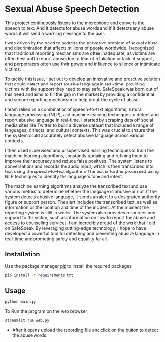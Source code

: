 # Sexual Abuse Speech Detection

This project continuously listens to the microphone and converts the speech to text. And it detects for abuse words and if it detects any abuse words it will send a warning message to the user.

I was driven by the need to address the pervasive problem of sexual abuse and discrimination that affects millions of people worldwide. I recognized that traditional reporting mechanisms are often inadequate, as victims are often hesitant to report abuse due to fear of retaliation or lack of support, and perpetrators often use their power and influence to silence or intimidate victims.

To tackle this issue, I set out to develop an innovative and proactive solution that could detect and report abusive language in real-time, providing victims with the support they need to stay safe. SafeSpeak was born out of this need and aims to fill the gap in the market by providing a confidential and secure reporting mechanism to help break the cycle of abuse.

I team relied on a combination of speech-to-text algorithms, natural language processing (NLP), and machine learning techniques to detect and report abusive language in real-time. I started by scraping data off social media sites like Twitter to build a diverse dataset that included a range of languages, dialects, and cultural contexts. This was crucial to ensure that the system could accurately detect abusive language across various contexts.

I then used supervised and unsupervised learning techniques to train the machine learning algorithms, constantly updating and refining them to improve their accuracy and reduce false positives. The system listens to conversations and records the audio input, which is then transcribed into text using the speech-to-text algorithm. The text is further processed using NLP techniques to identify the language's tone and intent.

The machine learning algorithms analyze the transcribed text and use various metrics to determine whether the language is abusive or not. If the system detects abusive language, it sends an alert to a designated authority figure or support person. The alert includes the transcribed text, as well as information on the location and time of the incident. At the moment the reporting system is still in works. The system also provides resources and support to the victim, such as information on how to report the abuse and access to counseling services.
I am incredibly proud of the work that I did on SafeSpeak. By leveraging cutting-edge technology, I hope to have developed a powerful tool for detecting and preventing abusive language in real-time and promoting safety and equality for all.


## Installation

Use the package manager [pip](https://pip.pypa.io/en/stable/) to install the required packages.

```bash
pip install -r requirements.txt
```

## Usage

```python
python main.py
```

To Run the program on the web browser

```python
streamlit run web.py
```
- After it opens upload the recording file and click on the button to detect the abuse words.
